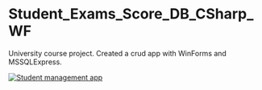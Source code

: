 # Student_Exams_Score_DB_CSharp_WF
University course project.
Created a crud app with WinForms and MSSQLExpress.

[![Student management app](https://img.youtube.com/vi/RPXotjyF7gg/0.jpg)](https://www.youtube.com/watch?v=RPXotjyF7gg)
